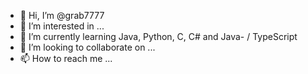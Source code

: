- 👋 Hi, I’m @grab7777
- 👀 I’m interested in ...
- 🌱 I’m currently learning Java, Python, C, C# and Java- / TypeScript
- 💞️ I’m looking to collaborate on ...
- 📫 How to reach me ...

<!---
grab7777/grab7777 is a ✨ special ✨ repository because its `README.md` (this file) appears on your GitHub profile.
You can click the Preview link to take a look at your changes.
--->
